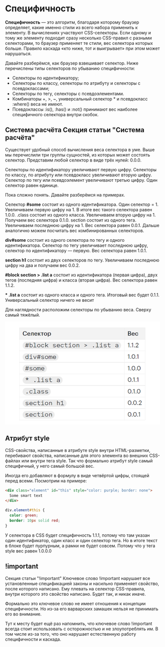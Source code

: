 # Специфичность

<b>Специфичность</b> — это алгоритм, благодаря которому браузер определяет, 
какие именно стили из всего набора применить к элементу. В вычислениях участвуют CSS-селекторы. 
Если одному и тому же элементу подходит сразу несколько CSS-правил с разными селекторами, 
то браузер применяет те стили, вес селектора которых больше. Правило каскада «кто ниже, 
тот и выигрывает» при этом может нарушаться.

Давайте разберёмся, как браузер взвешивает селектор. 
Ниже перечислены типы селекторов по убыванию специфичности:

- Селекторы по идентификатору;
- Селекторы по классу, селекторы по атрибуту и селекторы с псевдоклассами;
- Селекторы по тегу, селекторы с псевдоэлементами.
- Комбинаторы +, >, ~, универсальный селектор * и псевдокласс :where() веса не имеют.
- Псевдоклассы :is(), :has() и :not() принимают вес наиболее специфичного селектора внутри скобок.

## Система расчёта Секция статьи "Система расчёта"
Существует удобный способ вычисления веса селектора в уме. Выше мы перечислили три группы сущностей, 
из которых может состоять селектор. Представим любой селектор в виде трёх нулей: 0.0.0.

Селекторы по идентификатору увеличивают первую цифру.
Селекторы по классу, по атрибуту или псевдокласс увеличивают вторую цифру.
Селектор по тегу или псевдоэлемент увеличивают третью цифру.
Один селектор равен единице.

Пока сложно понять. Давайте разберёмся на примерах.

Селектор <b>#some</b> состоит из одного идентификатора. Один селектор = 1. Увеличиваем первую цифру на 1. 
В итоге вес такого селектора равен 1.0.0.
.class состоит из одного класса. Увеличиваем вторую цифру на 1. Получаем вес селектора 0.1.0.
section состоит из одного тега. Увеличиваем последнюю цифру на 1. Вес селектора равен 0.0.1.
Дальше аналогично можем посчитать вес комбинированных селекторов.

<b>div#some</b> состоит из одного селектора по тегу и одного идентификатора. Селектор по 
тегу увеличивает последнюю цифру, селектор по идентификатору — первую. Вес селектора равен 1.0.1.

<b>section h1</b> состоит из двух селекторов по тегу. Увеличиваем последнюю цифру на два и получаем вес 0.0.2.

<b>#block section > .list a</b> состоит из идентификатора (первая цифра), двух тегов (последняя цифра) и 
класса (вторая цифра). Вес селектора равен 1.1.2.

<b>* .list a</b> состоит из одного класса и одного тега. Итоговый вес будет 0.1.1. Универсальный селектор ничего не весит

Для наглядности расположим селекторы по убыванию веса. Сверху самый тяжёлый.

![Alt for Imsage](../css/images/spevc.png)

## Атрибут style 

CSS-свойства, написанные в атрибуте style внутри HTML-разметки, перебивают свойства, 
написанные для этого элемента во внешних CSS-файлах или внутри тега style. Так что 
формально атрибут style самый специфичный, у него самый большой вес.

Иногда его добавляют в формулу в виде четвёртой цифры, стоящей перед всеми. Посмотрим на примере:

```html
<div class="element" id="this" style="color: purple; border: none">
  Some smart text
</div>
```

```css
div.element#this {
  color: green;
  border: 10px solid red;
}
```

У селектора в CSS будет специфичность 1.1.1, потому что там указан один идентификатор, 
один класс и один селектор тега. Но в итоге текст в блоке будет пурпурным, а рамки не 
будет совсем. Потому что у тега style вес равен 1.0.0.0


## !important 

Секция статьи "!important"
Ключевое слово !important нарушает все установленные спецификацией законы и 
насильно применяет свойство, после которого написано. Ему плевать на селектор CSS-правила, 
внутри которого это свойство написано. Будет так, и никак иначе.

Формально это ключевое слово не имеет отношения к концепции специфичности. 
Но из-за его варварских замашек нельзя не принимать его во внимание.

Тут к месту будет ещё раз напомнить, что ключевое слово !important всегда стоит использовать 
с осторожностью и не злоупотреблять им. В том числе из-за того, что оно нарушает естественную 
работу специфичности и каскада.
